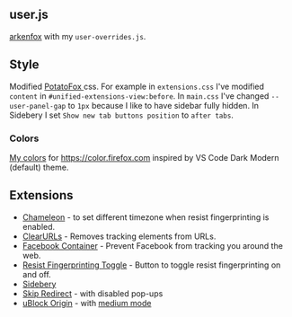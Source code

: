 ## user.js
[arkenfox](https://github.com/arkenfox/user.js/) with my `user-overrides.js`.

## Style
Modified [PotatoFox ](https://gitlab.com/awwsomepotato/FirefoxCSS) css.
For example in `extensions.css` I've modified `content` in `#unified-extensions-view:before`. In `main.css` I've changed `--user-panel-gap` to `1px` because I like to have sidebar fully hidden. In Sidebery I set `Show new tab buttons position` to `after tabs`.

### Colors
[My colors](https://color.firefox.com/?theme=XQAAAAKzAQAAAAAAAABBKYhm849SCia9U4KEGccwS-xMDPr1qJSUaaq-qy5QgqeHG4K15Qc_nqHwqu8WGxbOpPEvrDiossbL_WBKbjL7G_BwGzKpv39QUiI_l428kR-Gr_HQkv8KChj5mJhqNiLbW2z5Sr6jJzKh2H7nvWtW1uSGUeRKNS_DM3-tzJlDh4J37L0bLAqTnk5VUrTi3czK3rCgUoubFZiPm-V6Vb0F1wk3hI2SBr1JGUEkqwOI9iMsavT4mWBfpQ6Z9UnrVODJAPrEgnFUs2Qn6rsErJU1wNN9axSI8Ev7jvPXKaOmqM7KUICtOE4JqA9yHFP_9-CsUA) for https://color.firefox.com inspired by VS Code Dark Modern (default) theme.

## Extensions
- [Chameleon](https://addons.mozilla.org/en-US/firefox/addon/chameleon-ext/) - to set different timezone when resist fingerprinting is enabled.
- [ClearURLs](https://addons.mozilla.org/en-US/firefox/addon/clearurls/) - Removes tracking elements from URLs.
- [Facebook Container](https://addons.mozilla.org/en-US/firefox/addon/facebook-container/) - Prevent Facebook from tracking you around the web.
- [Resist Fingerprinting Toggle](https://addons.mozilla.org/en-US/firefox/addon/rfp-toggle/) - Button to toggle resist fingerprinting on and off.
- [Sidebery](https://addons.mozilla.org/en-US/firefox/addon/sidebery/)
- [Skip Redirect](https://addons.mozilla.org/en-US/firefox/addon/skip-redirect/) - with disabled pop-ups
- [uBlock Origin](https://addons.mozilla.org/en-US/firefox/addon/ublock-origin/) - with [medium mode](https://github.com/gorhill/uBlock/wiki/Blocking-mode:-medium-mode)